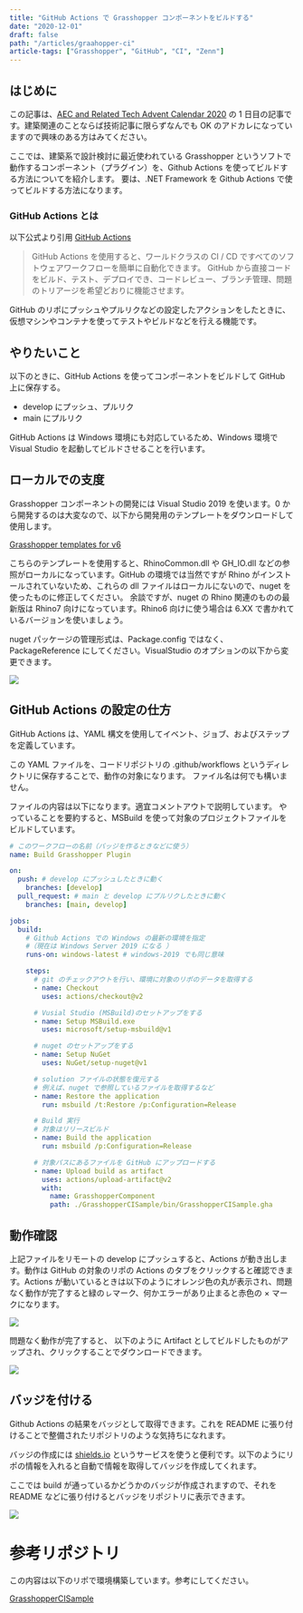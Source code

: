 ```yaml
---
title: "GitHub Actions で Grasshopper コンポーネントをビルドする"
date: "2020-12-01"
draft: false
path: "/articles/graahopper-ci"
article-tags: ["Grasshopper", "GitHub", "CI", "Zenn"]
---
```


## はじめに

この記事は、[AEC and Related Tech Advent Calendar 2020](https://adventar.org/calendars/5473) の 1 日目の記事です。建築関連のことならば技術記事に限らずなんでも OK のアドカレになっていますので興味のある方はみてください。

ここでは、建築系で設計検討に最近使われている Grasshopper というソフトで動作するコンポーネント（プラグイン）を、Github Actions を使ってビルドする方法についてを紹介します。
要は、.NET Framework を Github Actions で使ってビルドする方法になります。

### GitHub Actions とは

以下公式より引用 [GitHub Actions](https://github.co.jp/features/actions)

> GitHub Actions を使用すると、ワールドクラスの CI / CD ですべてのソフトウェアワークフローを簡単に自動化できます。 GitHub から直接コードをビルド、テスト、デプロイでき、コードレビュー、ブランチ管理、問題のトリアージを希望どおりに機能させます。

GitHub のリポにプッシュやプルリクなどの設定したアクションをしたときに、仮想マシンやコンテナを使ってテストやビルドなどを行える機能です。

## やりたいこと

以下のときに、GitHub Actions を使ってコンポーネントをビルドして GitHub 上に保存する。

- develop にプッシュ、プルリク
- main にプルリク

GitHub Actions は Windows 環境にも対応しているため、Windows 環境で Visual Studio を起動してビルドさせることを行います。

## ローカルでの支度

Grasshopper コンポーネントの開発には Visual Studio 2019 を使います。0 から開発するのは大変なので、以下から開発用のテンプレートをダウンロードして使用します。

[Grasshopper templates for v6](https://marketplace.visualstudio.com/items?itemName=McNeel.GrasshopperAssemblyforv6)

こちらのテンプレートを使用すると、RhinoCommon.dll や GH_IO.dll などの参照がローカルになっています。GitHub の環境では当然ですが Rhino がインストールされていないため、これらの dll ファイルはローカルにないので、nuget を使ったものに修正してください。
余談ですが、nuget の Rhino 関連のものの最新版は Rhino7 向けになっています。Rhino6 向けに使う場合は 6.XX で書かれているバージョンを使いましょう。

nuget パッケージの管理形式は、Package.config ではなく、PackageReference にしてください。VisualStudio のオプションの以下から変更できます。

![](https://github.com/hrntsm/zenn_articles/blob/master/image/PackageReference.png?raw=true)

## GitHub Actions の設定の仕方

GitHub Actions は、YAML 構文を使用してイベント、ジョブ、およびステップを定義しています。

この YAML ファイルを、コードリポジトリの .github/workflows というディレクトリに保存することで、動作の対象になります。
ファイル名は何でも構いません。

ファイルの内容は以下になります。適宜コメントアウトで説明しています。
やっていることを要約すると、MSBuild を使って対象のプロジェクトファイルをビルドしています。

```yml
# このワークフローの名前（バッジを作るときなどに使う）
name: Build Grasshopper Plugin

on:
  push: # develop にプッシュしたときに動く
    branches: [develop]
  pull_request: # main と develop にプルリクしたときに動く
    branches: [main, develop]

jobs:
  build:
    # Github Actions での Windows の最新の環境を指定
    #（現在は Windows Server 2019 になる ）
    runs-on: windows-latest # windows-2019 でも同じ意味

    steps:
      # git のチェックアウトを行い、環境に対象のリポのデータを取得する
      - name: Checkout
        uses: actions/checkout@v2

      # Vusial Studio (MSBuild)のセットアップをする
      - name: Setup MSBuild.exe
        uses: microsoft/setup-msbuild@v1

      # nuget のセットアップをする
      - name: Setup NuGet
        uses: NuGet/setup-nuget@v1

      # solution ファイルの状態を復元する
      # 例えば、nuget で参照しているファイルを取得するなど
      - name: Restore the application
        run: msbuild /t:Restore /p:Configuration=Release

      # Build 実行
      # 対象はリリースビルド
      - name: Build the application
        run: msbuild /p:Configuration=Release

      # 対象パスにあるファイルを GitHub にアップロードする
      - name: Upload build as artifact
        uses: actions/upload-artifact@v2
        with:
          name: GrasshopperComponent
          path: ./GrasshopperCISample/bin/GrasshopperCISample.gha
```

## 動作確認

上記ファイルをリモートの develop にプッシュすると、Actions が動き出します。動作は GitHub の対象のリポの Actions のタブをクリックすると確認できます。Actions が動いているときは以下のようにオレンジ色の丸が表示され、問題なく動作が完了すると緑のㇾマーク、何かエラーがあり止まると赤色の × マークになります。

![](https://github.com/hrntsm/zenn_articles/blob/master/image/CheckWorkFlow.png?raw=true)

問題なく動作が完了すると、 以下のように Artifact としてビルドしたものがアップされ、クリックすることでダウンロードできます。

![](https://github.com/hrntsm/zenn_articles/blob/master/image/Artifact.png?raw=true)

## バッジを付ける

Github Actions の結果をバッジとして取得できます。これを README に張り付けることで整備されたリポジトリのような気持ちになれます。

バッジの作成には [shields.io](https://shields.io/category/build) というサービスを使うと便利です。以下のようにリポの情報を入れると自動で情報を取得してバッジを作成してくれます。

ここでは build が通っているかどうかのバッジが作成されますので、それを README などに張り付けるとバッジをリポジトリに表示できます。

![](https://github.com/hrntsm/zenn_articles/blob/master/image/Shields.io.png?raw=true)

# 参考リポジトリ

この内容は以下のリポで環境構築しています。参考にしてください。

[GrasshopperCISample](https://github.com/hrntsm/GrasshopperCISample)
